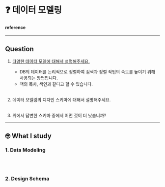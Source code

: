 # :question: 데이터 모델링

#### reference

<hr>

## Question
1. [다양한 데이터 모델에 대해서 설명해주세요.]()
   - DB의 데이터를 논리적으로 정렬하여 검색과 정렬 작업의 속도를 높이기 위해 사용되는 방법입니다.
   - 책의 목차, 색인과 같다고 할 수 있습니다.
<br><br/>

2. 데이터 모델링의 디자인 스키마에 대해서 설명해주세요.
<br><br/>

3. 위에서 답변한 스키마 중에서 어떤 것이 더 낫습니까?

<hr/>

## :nerd_face:	What I study
### 1. Data Modeling
<br><br/>

### 2. Design Schema

